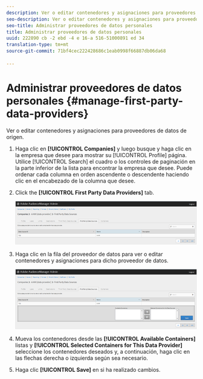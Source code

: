 ```yaml
---
description: Ver o editar contenedores y asignaciones para proveedores de datos de origen.
seo-description: Ver o editar contenedores y asignaciones para proveedores de datos de origen.
seo-title: Administrar proveedores de datos personales
title: Administrar proveedores de datos personales
uuid: 222890 cb -2 ebd -4 e 16-a 516-51000891 ed 34
translation-type: tm+mt
source-git-commit: 71bf4cec222428686c1eab0998f66887db06da68

---
```



# Administrar proveedores de datos personales {#manage-first-party-data-providers}

Ver o editar contenedores y asignaciones para proveedores de datos de origen.

<!-- t_first_party_providers.xml -->

1. Haga clic en **[!UICONTROL Companies]** y luego busque y haga clic en la empresa que desee para mostrar su [!UICONTROL Profile] página. Utilice [!UICONTROL Search] el cuadro o los controles de paginación en la parte inferior de la lista para encontrar la empresa que desee. Puede ordenar cada columna en orden ascendente o descendente haciendo clic en el encabezado de la columna que desee.

1. Click the **[!UICONTROL First Party Data Providers]** tab.

   ![](assets/first_party_providers.png)

1. Haga clic en la fila del proveedor de datos para ver o editar contenedores y asignaciones para dicho proveedor de datos.

   ![Resultado de paso](assets/first_party_providers_edit.png)

1. Mueva los contenedores desde las **[!UICONTROL Available Containers]** listas y **[!UICONTROL Selected Containers for This Data Provider]** seleccione los contenedores deseados y, a continuación, haga clic en las flechas derecha o izquierda según sea necesario.
1. Haga clic **[!UICONTROL Save]** en si ha realizado cambios.